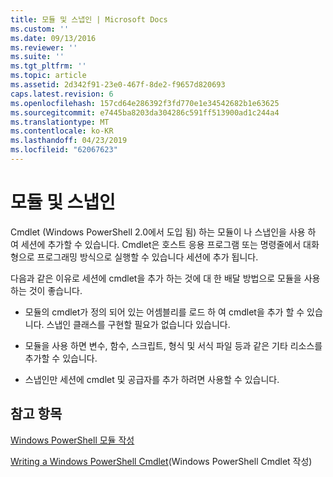 ```yaml
---
title: 모듈 및 스냅인 | Microsoft Docs
ms.custom: ''
ms.date: 09/13/2016
ms.reviewer: ''
ms.suite: ''
ms.tgt_pltfrm: ''
ms.topic: article
ms.assetid: 2d342f91-23e0-467f-8de2-f9657d820693
caps.latest.revision: 6
ms.openlocfilehash: 157cd64e286392f3fd770e1e34542682b1e63625
ms.sourcegitcommit: e7445ba8203da304286c591ff513900ad1c244a4
ms.translationtype: MT
ms.contentlocale: ko-KR
ms.lasthandoff: 04/23/2019
ms.locfileid: "62067623"
---
```

# <a name="modules-and-snap-ins"></a>모듈 및 스냅인

Cmdlet (Windows PowerShell 2.0에서 도입 됨) 하는 모듈이 나 스냅인을 사용 하 여 세션에 추가할 수 있습니다. Cmdlet은 호스트 응용 프로그램 또는 명령줄에서 대화형으로 프로그래밍 방식으로 실행할 수 있습니다 세션에 추가 됩니다.

다음과 같은 이유로 세션에 cmdlet을 추가 하는 것에 대 한 배달 방법으로 모듈을 사용 하는 것이 좋습니다.

- 모듈의 cmdlet가 정의 되어 있는 어셈블리를 로드 하 여 cmdlet을 추가 할 수 있습니다. 스냅인 클래스를 구현할 필요가 없습니다 있습니다.

- 모듈을 사용 하면 변수, 함수, 스크립트, 형식 및 서식 파일 등과 같은 기타 리소스를 추가할 수 있습니다.

- 스냅인만 세션에 cmdlet 및 공급자를 추가 하려면 사용할 수 있습니다.

## <a name="see-also"></a>참고 항목

[Windows PowerShell 모듈 작성](../module/writing-a-windows-powershell-module.md)

[Writing a Windows PowerShell Cmdlet](./writing-a-windows-powershell-cmdlet.md)(Windows PowerShell Cmdlet 작성)
